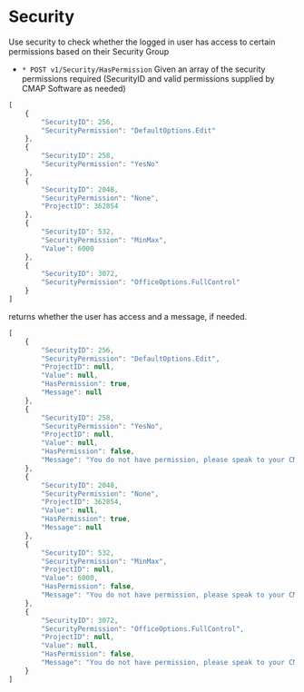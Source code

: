 # Security
Use security to check whether the logged in user has access to certain permissions based on their Security Group

* `* POST v1/Security/HasPermission` Given an array of the security permissions required (SecurityID and valid permissions supplied by CMAP Software as needed)
```javascript
[
	{
		"SecurityID": 256,
        "SecurityPermission": "DefaultOptions.Edit"
	},
	{
		"SecurityID": 258,
        "SecurityPermission": "YesNo"
	},
	{
		"SecurityID": 2048,
        "SecurityPermission": "None",
        "ProjectID": 362854
	},
	{
		"SecurityID": 532,
        "SecurityPermission": "MinMax",
        "Value": 6000
	},
	{
		"SecurityID": 3072,
        "SecurityPermission": "OfficeOptions.FullControl"
	}
]
```
returns whether the user has access and a message, if needed.
```javascript
[
    {
        "SecurityID": 256,
        "SecurityPermission": "DefaultOptions.Edit",
        "ProjectID": null,
        "Value": null,
        "HasPermission": true,
        "Message": null
    },
    {
        "SecurityID": 258,
        "SecurityPermission": "YesNo",
        "ProjectID": null,
        "Value": null,
        "HasPermission": false,
        "Message": "You do not have permission, please speak to your CMAP administrator."
    },
    {
        "SecurityID": 2048,
        "SecurityPermission": "None",
        "ProjectID": 362854,
        "Value": null,
        "HasPermission": true,
        "Message": null
    },
    {
        "SecurityID": 532,
        "SecurityPermission": "MinMax",
        "ProjectID": null,
        "Value": 6000,
        "HasPermission": false,
        "Message": "You do not have permission, please speak to your CMAP administrator."
    },
    {
        "SecurityID": 3072,
        "SecurityPermission": "OfficeOptions.FullControl",
        "ProjectID": null,
        "Value": null,
        "HasPermission": false,
        "Message": "You do not have permission, please speak to your CMAP administrator."
    }
]
```